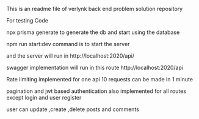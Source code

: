 This is an readme file of verlynk back end problem solution repository

For testing  Code 

npx prisma generate to generate the db and start using the database

npm run start:dev command is to start the server

and the server will run in http://localhost:2020/api/

swagger implementation will run in this route 
http://localhost:2020/api

Rate limiting implemented for one api 10 requests can be made in 1 minute 

pagination and jwt based authentication also implemented for all routes except login and user register 

user can update ,create ,delete posts and comments 

